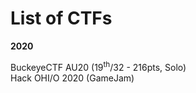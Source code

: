 # List of CTFs


**2020**

BuckeyeCTF AU20 (19<sup>th</sup>/32 - 216pts, Solo)  
Hack OHI/O 2020 (GameJam)
